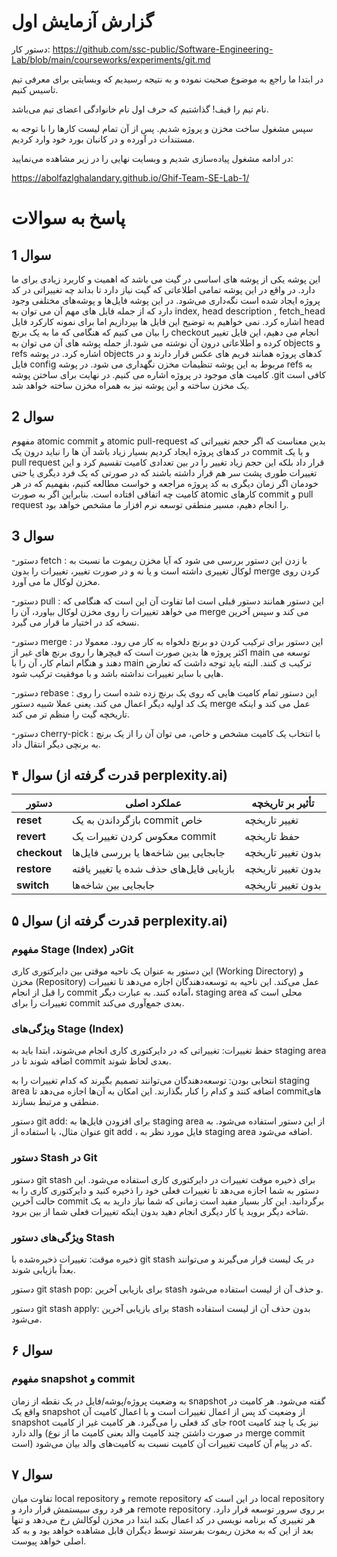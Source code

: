 # گزارش آزمایش اول

دستور کار:
https://github.com/ssc-public/Software-Engineering-Lab/blob/main/courseworks/experiments/git.md

در ابتدا ما راجع به موضوع صحبت نموده و به نتیجه رسیدیم که وبسایتی برای معرفی تیم تاسیس کنیم.

نام تیم را قیف! گذاشتیم که حرف اول نام خانوادگی اعضای تیم می‌باشد.

سپس مشغول ساخت مخزن و پروژه شدیم.
پس از آن تمام لیست کارها را با توجه به مستندات در آورده و در کانبان بورد خود وارد کردیم.

در ادامه مشغول پیاده‌سازی شدیم و وبسایت نهایی را در زیر مشاهده می‌نمایید:

https://abolfazlghalandary.github.io/Ghif-Team-SE-Lab-1/


# پاسخ به سوالات
## سوال 1
این پوشه یکی از پوشه های اساسی در گیت می باشد که اهمیت و کاربرد زیادی برای ما دارد. در واقع در این پوشه تمامی اطلاعاتی که گیت نیاز دارد تا بداند چه تغییراتی در کد پروژه ایجاد شده است نگه‌داری می‌شود. در این پوشه فایل‌ها و پوشه‌های مختلفی وجود دارد که از جمله فایل های مهم آن می توان به index, head description , fetch_head اشاره کرد. نمی خواهیم به توضیح این فایل ها بپردازیم اما برای نمونه کارکرد فایل head را بیان می کنیم که هنگامی که ما به یک برنچ checkout انجام می دهیم، این فایل تغییر کرده و اطلاعاتی درون آن نوشته می شود.از جمله پوشه های آن می توان به objects و refs اشاره کرد. در پوشه objects کدهای پروژه همانند فریم های عکس قرار دارند و در فایل config مربوط به این پوشه تنظیمات مخزن نگهداری می شود. در پوشه refs به کامیت های موجود در پروژه اشاره می کنیم. در نهایت برای ساختن پوشه .git کافی است یک مخزن ساخته و این پوشه نیز به همراه مخزن ساخته خواهد شد.
## سوال 2
مفهوم atomic commit و atomic pull-request بدین معناست که اگر حجم تغییراتی که در کدهای پروژه ایجاد کردیم بسیار زیاد باشد آن ها را نباید درون یک commit و یا یک pull request قرار داد بلکه این حجم زیاد تغییر را در بین تعدادی کامیت تقسیم کرد و این تغییرات طوری پشت سر هم قرار داشته باشند که در صورتی که یک فرد دیگری یا حتی خودمان اگر زمان دیگری به کد پروژه مراجعه و خواست مطالعه کنیم، بفهمیم که در هر کامیت چه اتفاقی افتاده است. بنابراین اگر به صورت atomic کارهای commit و pull request را انجام دهیم، مسیر منطقی توسعه نرم افزار ما مشخص خواهد بود.
## سوال 3
-دستور fetch : با زدن این دستور بررسی می شود که آیا مخزن ریموت ما نسبت به لوکال تغییری داشته است و یا نه و در صورت تغییر، تغییرات را بدون merge کردن روی مخزن لوکال ما می آورد.

-دستور pull : این دستور همانند دستور قبلی است اما تفاوت آن این است که هنگامی که می خواهد تغییرات را روی مخزن لوکال بیاورد، آن را merge می کند و سپس آخرین نسخه کد در اختیار ما قرار می گیرد.

-دستور merge : این دستور برای ترکیب کردن دو برنچ دلخواه به کار می رود. معمولا در اکثر پروژه ها بدین صورت است که فیچرها را روی برنچ های غیر از main توسعه می دهند و هنگام اتمام کار، آن را با main ترکیب ی کنند. البته باید توجه داشت که تعارض هایی با سایر تغییرات نداشته باشد و با موفقیت ترکیب شود.

-دستور rebase : این دستور تمام کامیت هایی که روی یک برنچ زده شده است را روی یک کد اولیه دیگر اعمال می کند. یعنی عملا شبیه دستور merge عمل می کند و اینکه تاریخچه گیت را منظم تر می کند.

-دستور cherry-pick : با انتخاب یک کامیت مشخص و خاص، می توان آن را از یک برنچ به برنچی دیگر انتقال داد.



## سوال ۴ (قدرت گرفته از perplexity.ai)

| دستور      | عملکرد اصلی                                        | تأثیر بر تاریخچه    |
|------------|---------------------------------------------------|---------------------|
| **reset**  | بازگرداندن به یک commit خاص                       | تغییر تاریخچه       |
| **revert** | معکوس کردن تغییرات یک commit                     | حفظ تاریخچه         |
| **checkout** | جابجایی بین شاخه‌ها یا بررسی فایل‌ها          | بدون تغییر تاریخچه  |
| **restore** | بازیابی فایل‌های حذف شده یا تغییر یافته        | بدون تغییر تاریخچه  |
| **switch** | جابجایی بین شاخه‌ها                              | بدون تغییر تاریخچه  |


## سوال ۵ (قدرت گرفته از perplexity.ai)

### مفهوم Stage (Index) درGit

این دستور به عنوان یک ناحیه موقتی بین دایرکتوری کاری (Working Directory) و مخزن (Repository) عمل می‌کند. این ناحیه به توسعه‌دهندگان اجازه می‌دهد تا تغییرات را قبل از انجام commit آماده کنند. به عبارت دیگر، staging area محلی است که تغییرات را برای commit بعدی جمع‌آوری می‌کند.

### ویژگی‌های Stage (Index)
 
حفظ تغییرات: تغییراتی که در دایرکتوری کاری انجام می‌شوند، ابتدا باید به staging area اضافه شوند تا در commit بعدی لحاظ شوند.

انتخابی بودن: توسعه‌دهندگان می‌توانند تصمیم بگیرند که کدام تغییرات را به staging area اضافه کنند و کدام را کنار بگذارند. این امکان به آن‌ها اجازه می‌دهد تا commitهای منطقی و مرتبط بسازند.

دستور git add: برای افزودن فایل‌ها به staging area از این دستور استفاده می‌شود. به عنوان مثال، با استفاده از git add <file>، فایل مورد نظر به staging area اضافه می‌شود.

### دستور Stash در Git

دستور git stash برای ذخیره موقت تغییرات در دایرکتوری کاری استفاده می‌شود. این دستور به شما اجازه می‌دهد تا تغییرات فعلی خود را ذخیره کنید و دایرکتوری کاری را به حالت آخرین commit برگردانید. این کار بسیار مفید است زمانی که شما نیاز دارید به یک شاخه دیگر بروید یا کار دیگری انجام دهید بدون اینکه تغییرات فعلی شما از بین برود.

### ویژگی‌های دستور Stash

ذخیره موقت: تغییرات ذخیره‌شده با git stash در یک لیست قرار می‌گیرند و می‌توانند بعداً بازیابی شوند.

دستور git stash pop: برای بازیابی آخرین stash و حذف آن از لیست استفاده می‌شود.

دستور git stash apply: برای بازیابی آخرین stash بدون حذف آن از لیست استفاده می‌شود.



## سوال ۶

### مفهوم snapshot و commit

به وضعیت پروژه/پوشه/فایل در یک نقطه از زمان snapshot گفته می‌شود. هر کامیت در واقع یک snapshot از وضعیت کد پس از اعمال تغییرات است و با اعمال کامیت آن snapshot جای کد فعلی را می‌گیرد. هر کامیت غیر از کامیت root نیز یک یا چند کامیت والد دارد (در صورت داشتن چند کامیت والد بعنی کامیت ما از نوع merge commit است) که در پیام آن کامیت تغییرات آن کامیت نسبت به کامیت‌های والد بیان می‌شود.



## سوال ۷

تفاوت میان local repository و remote repository در این است که local repository هر فرد روی سیستمش قرار دارد و remote repository بر روی سرور توسعه قرار دارد. هر تغییری که برنامه نویسی در کد اعمال بکند ابتدا در مخزن لوکالش رخ می‌دهد و تنها بعد از این که به مخزن ریموت بفرستد توسط دیگران قابل مشاهده خواهد بود و به کد اصلی خواهد پیوست.
